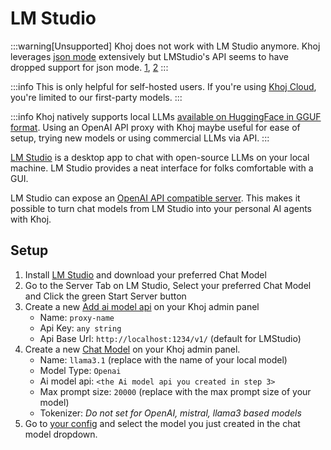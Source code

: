 # LM Studio
:::warning[Unsupported]
Khoj does not work with LM Studio anymore. Khoj leverages [json mode](https://platform.openai.com/docs/guides/structured-outputs#json-mode) extensively but LMStudio's API seems to have dropped support for json mode. [1](https://x.com/lmstudio/status/1770135858709975547), [2](https://lmstudio.ai/docs/api/structured-output)
:::

:::info
This is only helpful for self-hosted users. If you're using [Khoj Cloud](https://app.khoj.dev), you're limited to our first-party models.
:::

:::info
Khoj natively supports local LLMs [available on HuggingFace in GGUF format](https://huggingface.co/models?library=gguf). Using an OpenAI API proxy with Khoj maybe useful for ease of setup, trying new models or using commercial LLMs via API.
:::

[LM Studio](https://lmstudio.ai/) is a desktop app to chat with open-source LLMs on your local machine. LM Studio provides a neat interface for folks comfortable with a GUI.

LM Studio can expose an [OpenAI API compatible server](https://lmstudio.ai/docs/local-server). This makes it possible to turn chat models from LM Studio into your personal AI agents with Khoj.

## Setup
1. Install [LM Studio](https://lmstudio.ai/) and download your preferred Chat Model
2. Go to the Server Tab on LM Studio, Select your preferred Chat Model and Click the green Start Server button
3. Create a new [Add ai model api](http://localhost:42110/server/admin/database/aimodelapi/add/) on your Khoj admin panel
   - Name: `proxy-name`
   - Api Key: `any string`
   - Api Base Url: `http://localhost:1234/v1/` (default for LMStudio)
4. Create a new [Chat Model](http://localhost:42110/server/admin/database/chatmodel/add) on your Khoj admin panel.
   - Name: `llama3.1` (replace with the name of your local model)
   - Model Type: `Openai`
   - Ai model api: `<the Ai model api you created in step 3>`
   - Max prompt size: `20000` (replace with the max prompt size of your model)
   - Tokenizer: *Do not set for OpenAI, mistral, llama3 based models*
5. Go to [your config](http://localhost:42110/settings) and select the model you just created in the chat model dropdown.
